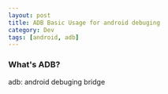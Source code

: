 ```yaml
---
layout: post
title: ADB Basic Usage for android debuging
category: Dev
tags: [android, adb]
---
```


### What's ADB?
adb: android debuging bridge